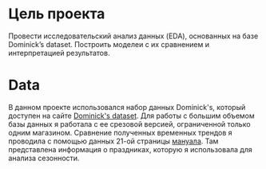 # Цель проекта
Провести исследовательский анализ данных (EDA), основанных на базе Dominick’s dataset. Построить моделеи с их сравнением и интерпретацией результатов. 

# Data
В данном проекте использовался набор данных Dominick's, который доступен на сайте [Dominick's dataset](https://www.chicagobooth.edu/research/kilts/research-data/dominicks/). Для работы с большим объемом базы данных я работала с ее срезовой версией, ограниченной только одним магазином. Сравнение полученных временных трендов я проводила с помощью данных 21-ой страницы [мануала](https://www.chicagobooth.edu/research/kilts/research-data/-/media/enterprise/centers/kilts/datasets/dominicks-dataset/dominicks-manual-and-codebook_kiltscenter). Там представлена информация о праздниках, которую я использовала для анализа сезонности.
